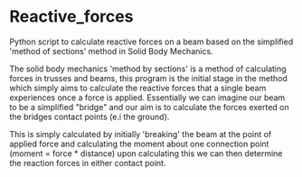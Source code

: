 # Reactive_forces
Python script to calculate reactive forces on a beam based on the simplified 'method of sections' method in Solid Body Mechanics.

The solid body mechanics 'method by sections' is a method of calculating forces in trusses and beams, this program is the initial stage in the method which simply aims to 
calculate the reactive forces that a single beam experiences once a force is applied. Essentially we can imagine our beam to be a simplified "bridge" and our aim is to calculate
the forces exerted on the bridges contact points (e.i the ground). 

This is simply calculated by initially 'breaking' the beam at the point of applied force and calculating the moment about one connection point (moment = force * distance) 
upon calculating this we can then determine the reaction forces in either contact point.
